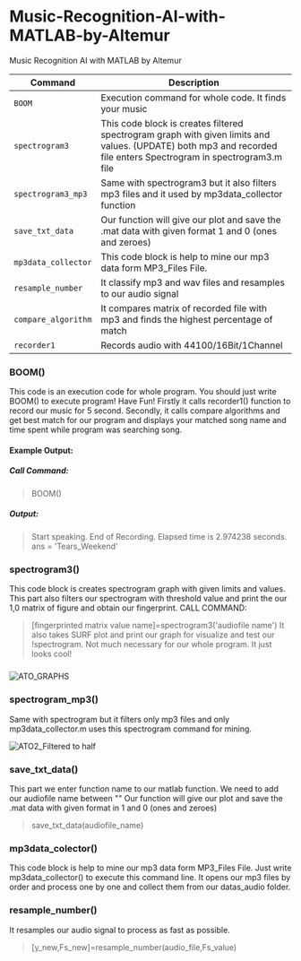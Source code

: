 # Music-Recognition-AI-with-MATLAB-by-Altemur
Music Recognition AI with MATLAB by Altemur

| Command | Description |
| --- | --- |
| `BOOM` | Execution command for whole code. It finds your music |
| `spectrogram3` | This code block is creates filtered spectrogram graph with given limits and values. (UPDATE) both mp3 and recorded file enters Spectrogram in spectrogram3.m file|
| `spectrogram3_mp3` | Same with spectrogram3 but it also filters mp3 files and it used by mp3data_collector function |
| `save_txt_data` | Our function will give our plot and save the .mat data with given format 1 and 0 (ones and zeroes) |
| `mp3data_collector` | This code block is help to mine our mp3 data form MP3_Files File. |
| `resample_number` | It classify mp3 and wav files and resamples to our audio signal |
| `compare_algorithm` | It compares matrix of recorded file with mp3 and finds the highest percentage of match |
| `recorder1` | Records audio with 44100/16Bit/1Channel |

### BOOM()
This code is an execution code for whole program. You should just write BOOM() to execute program! Have Fun!
Firstly it calls recorder1() function to record our music for 5 second.
Secondly, it calls compare algorithms and get best match for our program and displays your matched song name and time spent while program was searching song.

#### Example Output:
##### Call Command:
>BOOM()
##### Output:
>Start speaking.
End of Recording.
Elapsed time is 2.974238 seconds.
ans =
    'Tears_Weekend'

### spectrogram3()

This code block is creates spectrogram graph with given limits and values.
This part also filters our spectrogram with threshold value and print the
our 1,0 matrix of figure and obtain our fingerprint.
CALL COMMAND:
>[fingerprinted matrix value name]=spectrogram3('audiofile name')
It also takes SURF plot and print our graph for visualize and test our !spectrogram. Not much necessary for our whole program. It just looks cool!
#####
![ATO_GRAPHS](https://user-images.githubusercontent.com/67932543/114042937-893a2800-988e-11eb-92f0-16f038d683f2.png)

### spectrogram_mp3() 
Same with spectrogram but it filters only mp3 files and only mp3data_collector.m uses this spectrogram command for mining.

![ATO2_Filtered to half](https://user-images.githubusercontent.com/67932543/114043646-25642f00-988f-11eb-9199-30ce593aa407.png)

### save_txt_data()

This part we enter function name to our matlab function. We need to add our audiofile name between ""
Our function will give our plot and save the .mat data with given format in 1 and 0 (ones and zeroes)
>save_txt_data(audiofile_name)
>
### mp3data_colector()

This code block is help to mine our mp3 data form MP3_Files File. Just write mp3data_collector() to execute this command line. It opens our mp3 files by order and process one by one and collect them from our datas_audio folder.

### resample_number()

It resamples our audio signal to process as fast as possible.
>[y_new,Fs_new]=resample_number(audio_file,Fs_value) 

